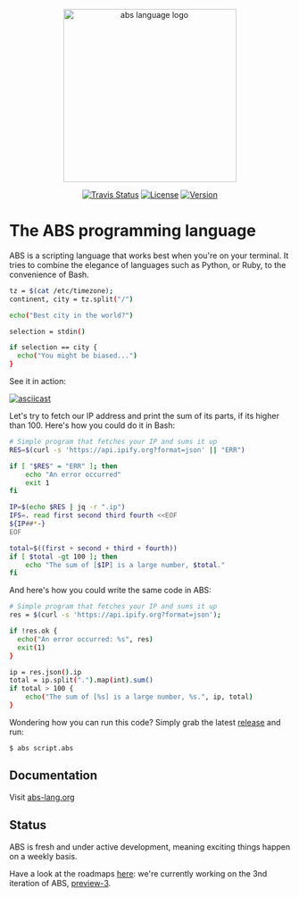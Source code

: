 <p align="center">
  <a href="https://www.abs-lang.org/">
    <img alt="abs language logo" src="https://github.com/abs-lang/abs/blob/master/bin/ABS.png?raw=true" width="310">
  </a>
</p>

<p align="center">
  <a href="https://travis-ci.com/abs-lang/abs"><img alt="Travis Status" src="https://travis-ci.com/abs-lang/abs.svg?branch=master"></a>
  <a href="https://github.com/abs-lang/abs"><img alt="License" src="https://img.shields.io/github/license/abs-lang/abs.svg"></a>
  <a href="https://github.com/abs-lang/abs"><img alt="Version" src="https://img.shields.io/github/release-pre/abs-lang/abs.svg"></a>
</p>

# The ABS programming language

ABS is a scripting language that works best when you're on
your terminal. It tries to combine the elegance of languages
such as Python, or Ruby, to the convenience of Bash.

``` bash
tz = $(cat /etc/timezone);
continent, city = tz.split("/")

echo("Best city in the world?")

selection = stdin()

if selection == city {
  echo("You might be biased...")
}
```

See it in action:

[![asciicast](https://asciinema.org/a/218909.svg)](https://asciinema.org/a/218909)

Let's try to fetch our IP address and print the sum of its
parts, if its higher than 100. Here's how you could do it
in Bash:

``` bash
# Simple program that fetches your IP and sums it up
RES=$(curl -s 'https://api.ipify.org?format=json' || "ERR")

if [ "$RES" = "ERR" ]; then
    echo "An error occurred"
    exit 1
fi

IP=$(echo $RES | jq -r ".ip")
IFS=. read first second third fourth <<EOF
${IP##*-}
EOF

total=$((first + second + third + fourth))
if [ $total -gt 100 ]; then
    echo "The sum of [$IP] is a large number, $total."
fi
```

And here's how you could write the same code in ABS:

``` bash
# Simple program that fetches your IP and sums it up
res = $(curl -s 'https://api.ipify.org?format=json');

if !res.ok {
  echo("An error occurred: %s", res)
  exit(1)
}

ip = res.json().ip
total = ip.split(".").map(int).sum()
if total > 100 {
    echo("The sum of [%s] is a large number, %s.", ip, total)
}
```

Wondering how you can run this code? Simply grab the latest
[release](https://github.com/abs-lang/abs/releases) and run:

```
$ abs script.abs
```

## Documentation

Visit [abs-lang.org](https://www.abs-lang.org)

## Status

ABS is fresh and under active development, meaning exciting
things happen on a weekly basis.

Have a look at the roadmaps [here](https://github.com/abs-lang/abs/milestones):
we're currently working on the 3nd iteration of ABS, [preview-3](https://github.com/abs-lang/abs/milestone/4).
